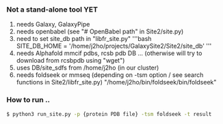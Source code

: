 ### Not a stand-alone tool YET 
1. needs Galaxy, GalaxyPipe
2. needs openbabel (see "# OpenBabel path" in Site2/site.py)
3. need to set site_db path in "libfr_site.py"
'''bash   
SITE_DB_HOME = '/home/j2ho/projects/GalaxySite2/Site2/site_db'
'''
4. needs Alphafold mmcif pdbs, rcsb pdb DB ... (otherwise will try to download from rcsbpdb using "wget")
5. uses DB/site_sdfs from /home/j2ho (in our cluster)
6. needs foldseek or mmseq (depending on -tsm option / see search functions in Site2/libfr_site.py)
     "/home/j2ho/bin/foldseek/bin/foldseek"

### How to run ..
```bash
$ python3 run_site.py -p {protein PDB file} -tsm foldseek -t result
```
